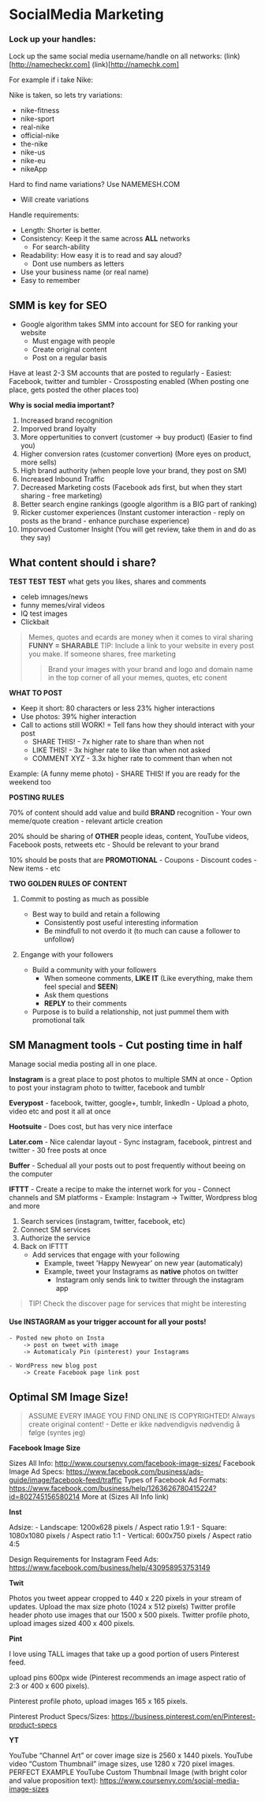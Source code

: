 # SocialMedia Marketing 

### Lock up your handles:

Lock up the same social media username/handle on all networks:
(link)[http://namecheckr.com]
(link)[http://namechk.com]

For example if i take Nike:

Nike is taken, so lets try variations:
- nike-fitness
- nike-sport
- real-nike
- official-nike
- the-nike
- nike-us
- nike-eu
- nikeApp
 
Hard to find name variations? Use NAMEMESH.COM

- Will create variations

Handle requirements:

- Length: Shorter is better.
- Consistency: Keep it the same across __ALL__ networks 
    - For search-ability 
- Readability: How easy it is to read and say aloud? 
    - Dont use numbers as letters
- Use your business name (or real name)
- Easy to remember

 
## SMM is key for SEO

- Google algorithm takes SMM into account for SEO for ranking your website
    - Must engage with people 
    - Create original content
    - Post on a regular basis
    
Have at least 2-3 SM accounts that are posted to regularly
    - Easiest: Facebook, twitter and tumbler 
    - Crossposting enabled (When posting one place, gets posted the other places too)

__Why is social media important?__

1. Increased brand recognition
2. Imporved brand loyalty
3. More oppertunities to convert (customer -> buy product) (Easier to find you)
4. Higher conversion rates (customer convertion) (More eyes on product, more sells)
5. High brand authority (when people love your brand, they post on SM)
6. Increased Inbound Traffic
7. Decreased Marketing costs (Facebook ads first, but when they start sharing - free marketing)
8. Better search engine rankings (google algorithm is a BIG part of ranking)
9. Ricker customer experiences (Instant customer interaction - reply on posts as the brand - enhance purchase experience)
10. Imporvoed Customer Insight (You will get review, take them in and do as they say)

        
## What content should i share?

__TEST TEST TEST__
what gets you likes, shares and comments
- celeb imnages/news
- funny memes/viral videos
- IQ test images 
- Clickbait

> Memes, quotes and ecards are money when it comes to viral sharing __FUNNY = SHARABLE__
> TIP: Include a link to your website in every post you make. If someone shares, free marketing
>> Brand your images with your brand and logo and domain name in the top corner of all your memes, quotes, etc conent
    
__WHAT TO POST__

- Keep it short: 80 characters or less 23% higher interactions
- Use photos: 39% higher interaction
- Call to actions still WORK! = Tell fans how they should interact with your post
    - SHARE THIS! - 7x higher rate to share than when not
    - LIKE THIS! - 3x higher rate to like than when not asked
    - COMMENT XYZ - 3.3x higher rate to comment than when not
    
Example: (A funny meme photo) - SHARE THIS! If you are ready for the weekend too
    
__POSTING RULES__

70% of content should add value and build __BRAND__ recognition 
    - Your own meme/quote creation
    - relevant article creation

20% should be sharing of __OTHER__ people ideas, content, YouTube videos, Facebook posts, retweets etc
    - Should be relevant to your brand
    
10% should be posts that are __PROMOTIONAL__
    - Coupons
    - Discount codes
    - New items
    - etc

__TWO GOLDEN RULES OF CONTENT__

1. Commit to posting as much as possible
    - Best way to build and retain a following
        - Consistently post useful interesting information
        - Be mindfull to not overdo it (to much can cause  a follower to unfollow)
       
2. Engange with your followers
    - Build a community with your followers
        - When someone comments, __LIKE IT__ (Like everything, make them feel special and __SEEN__)
        - Ask them questions 
        - __REPLY__ to their comments
    - Purpose is to build a relationship, not just pummel them with promotional talk
    

## SM Managment tools - Cut posting time in half

Manage social media posting all in one place.

__Instagram__ is a great place to post photos to multiple SMN at once
    - Option to post your instagram photo to twitter, facebook and tumblr
    
__Everypost__ 
    - facebook, twitter, google+, tumblr, linkedIn
    - Upload a photo, video etc and post it all at once
    
__Hootsuite__
    - Does cost, but has very nice interface

__Later.com__
    - Nice calendar layout
    - Sync instagram, facebook, pintrest and twitter
    -  30 free posts at once
    
__Buffer__
    - Schedual all your posts out to post frequently without beeing on the computer
    
__IFTTT__
    - Create a recipe to make the internet work for you
    - Connect channels and SM platforms
    - Example: Instagram -> Twitter, Wordpress blog and more
    
1. Search services (instagram, twitter, facebook, etc)
2. Connect SM services
3. Authorize the service
4. Back on IFTTT 
    - Add services that engage with your following
        - Example, tweet 'Happy Newyear' on new year (automaticaly)
        - Example, tweet your Instagrams as __native__ photos on twitter
            - Instagram only sends link to twitter through the instagram app
            
> TIP! Check the discover page for services that might be interesting

#### Use INSTAGRAM as your trigger account for all your posts!
    - Posted new photo on Insta 
        -> post on tweet with image 
        -> Automaticaly Pin (pinterest) your Instagrams
    
    - WordPress new blog post
        -> Create Facebook page link post 


## Optimal SM Image Size!

> ASSUME EVERY IMAGE YOU FIND ONLINE IS COPYRIGHTED! Always create original content! 
    - Dette er ikke nødvendigvis nødvendig å følge (syntes jeg)

__Facebook Image Size__

Sizes All Info: http://www.coursenvy.com/facebook-image-sizes/
Facebook Image Ad Specs: https://www.facebook.com/business/ads-guide/image/facebook-feed/traffic
Types of Facebook Ad Formats: https://www.facebook.com/business/help/1263626780415224?id=802745156580214
More at (Sizes All Info link)


__Inst__

Adsize:
    - Landscape: 1200x628 pixels / Aspect ratio 1.9:1
    - Square: 1080x1080 pixels / Aspect ratio 1:1
    - Vertical: 600x750 pixels / Aspect ratio 4:5
    
Design Requirements for Instagram Feed Ads: https://www.facebook.com/business/help/430958953753149

__Twit__

Photos you tweet appear cropped to 440 x 220 pixels in your stream of updates. Upload the max size photo (1024 x 512 pixels)
Twitter profile header photo use images that our 1500 x 500 pixels.
Twitter profile photo, upload images sized 400 x 400 pixels.

__Pint__

I love using TALL images that take up a good portion of users Pinterest feed.

upload pins 600px wide (Pinterest recommends an image aspect ratio of 2:3 or 400 x 600 pixels).

Pinterest profile photo, upload images 165 x 165 pixels.

Pinterest Product Specs/Sizes: https://business.pinterest.com/en/Pinterest-product-specs

__YT__

 YouTube “Channel Art” or cover image size is 2560 x 1440 pixels.
  YouTube video “Custom Thumbnail” image sizes, use 1280 x 720 pixel images.
PERFECT EXAMPLE YouTube Custom Thumbnail Image (with bright color and value proposition text): https://www.coursenvy.com/social-media-image-sizes
